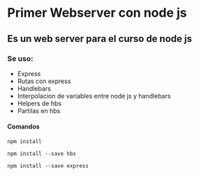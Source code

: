 # Primer Webserver con node js 

## Es un web server para el curso de node js

### Se uso: 

- Express
- Rutas con express
- Handlebars
- Interpolacion de variables entre node js y handlebars
- Helpers de hbs
- Partilas en hbs

#### Comandos 

``` 
npm install
```

``` 
npm install --save hbs
```

``` 
npm install --save express
```
